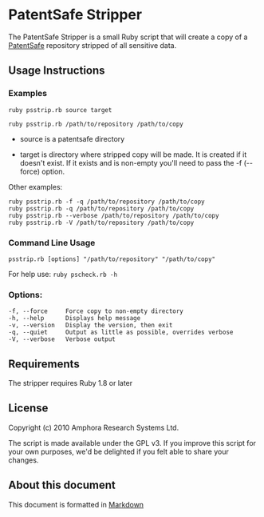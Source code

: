 PatentSafe Stripper
===================

The PatentSafe Stripper is a small Ruby script that will create a copy of a
[PatentSafe][0] repository stripped of all sensitive data.


Usage Instructions
------------------

### Examples ###

    ruby psstrip.rb source target

    ruby psstrip.rb /path/to/repository /path/to/copy

* source is a patentsafe directory

* target is directory where stripped copy will be made. It is created
if it doesn't exist. If it exists and is non-empty you'll need to
pass the -f (--force) option.


Other examples:

    ruby psstrip.rb -f -q /path/to/repository /path/to/copy
    ruby psstrip.rb -q /path/to/repository /path/to/copy
    ruby psstrip.rb --verbose /path/to/repository /path/to/copy
    ruby psstrip.rb -V /path/to/repository /path/to/copy

### Command Line Usage ###

    psstrip.rb [options] "/path/to/repository" "/path/to/copy"


For help use: `ruby pscheck.rb -h`

### Options: ###
    -f, --force     Force copy to non-empty directory
    -h, --help      Displays help message
    -v, --version   Display the version, then exit
    -q, --quiet     Output as little as possible, overrides verbose
    -V, --verbose   Verbose output


Requirements
------------

The stripper requires Ruby 1.8 or later


License
-------

Copyright (c) 2010 Amphora Research Systems Ltd.

The script is made available under the GPL v3. If you improve this script for
your own purposes, we'd be delighted if you felt able to share your changes.


About this document
-------------------

This document is formatted in [Markdown](http://daringfireball.net/projects/markdown/)

[0]: http://www.amphora-research.com/products/patentsafe